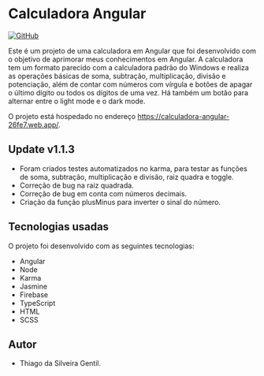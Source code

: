 # Calculadora Angular

 [![GitHub](https://img.shields.io/badge/Visit-My%20Profile-0891B2?style=flat-square&logo=github)](https://github.com/Tgentil)

Este é um projeto de uma calculadora em Angular que foi desenvolvido com o objetivo de aprimorar meus conhecimentos em Angular. A calculadora tem um formato parecido com a calculadora padrão do Windows e realiza as operações básicas de soma, subtração, multiplicação, divisão e potenciação, além de contar com números com vírgula e botões de apagar o último dígito ou todos os dígitos de uma vez. Há também um botão para alternar entre o light mode e o dark mode.

O projeto está hospedado no endereço https://calculadora-angular-26fe7.web.app/.

## Update v1.1.3
- Foram criados testes automatizados no karma, para testar as funções de soma, subtração, multiplicação e divisão, raiz quadra e toggle.
- Correção de bug na raiz quadrada.
- Correção de bug em conta com números decimais.
- Criação da função plusMinus para inverter o sinal do número.

## Tecnologias usadas

O projeto foi desenvolvido com as seguintes tecnologias:

- Angular
- Node
- Karma
- Jasmine
- Firebase
- TypeScript
- HTML
- SCSS

## Autor

* Thiago da Silveira Gentil. 
